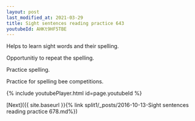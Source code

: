 ```yaml
---
layout: post
last_modified_at: 2021-03-29
title: Sight sentences reading practice 643
youtubeId: AHKt9HF5TBE
---
```

 
 
Helps to learn sight words and their spelling.

Opportunitiy to repeat the spelling. 

Practice spelling. 
 
Practice for spelling bee competitions. 
 
{% include youtubePlayer.html id=page.youtubeId %}
 
 

[Next]({{ site.baseurl }}{% link  split1/_posts/2016-10-13-Sight sentences reading practice 678.md%})
 

